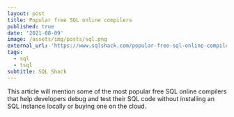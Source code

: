 ```yaml
---
layout: post
title: Popular free SQL online compilers
published: true
date: '2021-08-09'
image: /assets/img/posts/sql.png
external_url: 'https://www.sqlshack.com/popular-free-sql-online-compilers/'
tags:
  - sql
  - tsql
subtitle: SQL Shack
---
```

This article will mention some of the most popular free SQL online compilers that help developers debug and test their SQL code without installing an SQL instance locally or buying one on the cloud.

